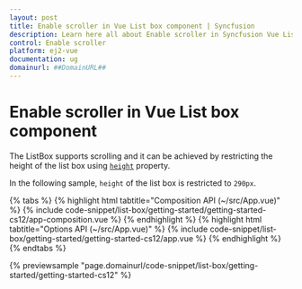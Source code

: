 ```yaml
---
layout: post
title: Enable scroller in Vue List box component | Syncfusion
description: Learn here all about Enable scroller in Syncfusion Vue List box component of Syncfusion Essential JS 2 and more.
control: Enable scroller 
platform: ej2-vue
documentation: ug
domainurl: ##DomainURL##
---
```


# Enable scroller in Vue List box component

The ListBox supports scrolling and it can be achieved by restricting the height of the list box using [`height`](https://ej2.syncfusion.com/vue/documentation/api/list-box/#height) property.

In the following sample, `height` of the list box is restricted to `290px`.

{% tabs %}
{% highlight html tabtitle="Composition API (~/src/App.vue)" %}
{% include code-snippet/list-box/getting-started/getting-started-cs12/app-composition.vue %}
{% endhighlight %}
{% highlight html tabtitle="Options API (~/src/App.vue)" %}
{% include code-snippet/list-box/getting-started/getting-started-cs12/app.vue %}
{% endhighlight %}
{% endtabs %}
        
{% previewsample "page.domainurl/code-snippet/list-box/getting-started/getting-started-cs12" %}